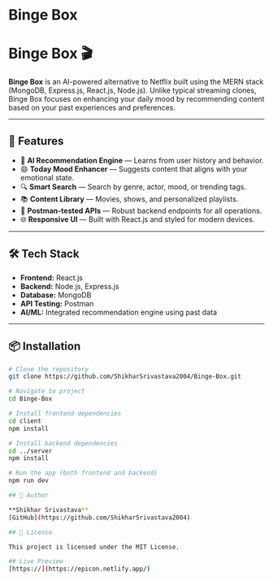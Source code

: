 # Binge Box
# Binge Box 🎬

**Binge Box** is an AI-powered alternative to Netflix built using the MERN stack (MongoDB, Express.js, React.js, Node.js). Unlike typical streaming clones, Binge Box focuses on enhancing your daily mood by recommending content based on your past experiences and preferences.

---

## 🚀 Features

- 🎯 **AI Recommendation Engine** — Learns from user history and behavior.
- 😄 **Today Mood Enhancer** — Suggests content that aligns with your emotional state.
- 🔍 **Smart Search** — Search by genre, actor, mood, or trending tags.
- 📚 **Content Library** — Movies, shows, and personalized playlists.
- 🧪 **Postman-tested APIs** — Robust backend endpoints for all operations.
- 🌐 **Responsive UI** — Built with React.js and styled for modern devices.

---

## 🛠️ Tech Stack

- **Frontend:** React.js
- **Backend:** Node.js, Express.js
- **Database:** MongoDB
- **API Testing:** Postman
- **AI/ML:** Integrated recommendation engine using past data

---

## 📦 Installation

```bash
# Clone the repository
git clone https://github.com/ShikharSrivastava2004/Binge-Box.git

# Navigate to project
cd Binge-Box

# Install frontend dependencies
cd client
npm install

# Install backend dependencies
cd ../server
npm install

# Run the app (both frontend and backend)
npm run dev

## 👤 Author

**Shikhar Srivastava**  
[GitHub](https://github.com/ShikharSrivastava2004)

## 📃 License

This project is licensed under the MIT License.

## Live Preview
[https://](https://epicon.netlify.app/)
